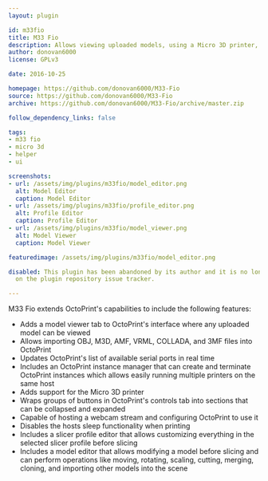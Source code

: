 ```yaml
---
layout: plugin

id: m33fio
title: M33 Fio
description: Allows viewing uploaded models, using a Micro 3D printer, modifying a slicer profile and model before slicing, uploading OBJs and other 3D file formats, hosting a webcam stream, and much more
author: donovan6000
license: GPLv3

date: 2016-10-25

homepage: https://github.com/donovan6000/M33-Fio
source: https://github.com/donovan6000/M33-Fio
archive: https://github.com/donovan6000/M33-Fio/archive/master.zip

follow_dependency_links: false

tags:
- m33 fio
- micro 3d
- helper
- ui

screenshots:
- url: /assets/img/plugins/m33fio/model_editor.png
  alt: Model Editor
  caption: Model Editor
- url: /assets/img/plugins/m33fio/profile_editor.png
  alt: Profile Editor
  caption: Profile Editor
- url: /assets/img/plugins/m33fio/model_viewer.png
  alt: Model Viewer
  caption: Model Viewer

featuredimage: /assets/img/plugins/m33fio/model_editor.png

disabled: This plugin has been abandoned by its author and it is no longer being maintained. See [this ticket](https://github.com/OctoPrint/plugins.octoprint.org/issues/411) 
  on the plugin repository issue tracker.

---
```


M33 Fio extends OctoPrint's capabilities to include the following features:

- Adds a model viewer tab to OctoPrint's interface where any uploaded model can be viewed
- Allows importing OBJ, M3D, AMF, VRML, COLLADA, and 3MF files into OctoPrint
- Updates OctoPrint's list of available serial ports in real time
- Includes an OctoPrint instance manager that can create and terminate OctoPrint instances which allows easily running multiple printers on the same host
- Adds support for the Micro 3D printer
- Wraps groups of buttons in OctoPrint's controls tab into sections that can be collapsed and expanded
- Capable of hosting a webcam stream and configuring OctoPrint to use it
- Disables the hosts sleep functionality when printing
- Includes a slicer profile editor that allows customizing everything in the selected slicer profile before slicing
- Includes a model editor that allows modifying a model before slicing and can perform operations like moving, rotating, scaling, cutting, merging, cloning, and importing other models into the scene
